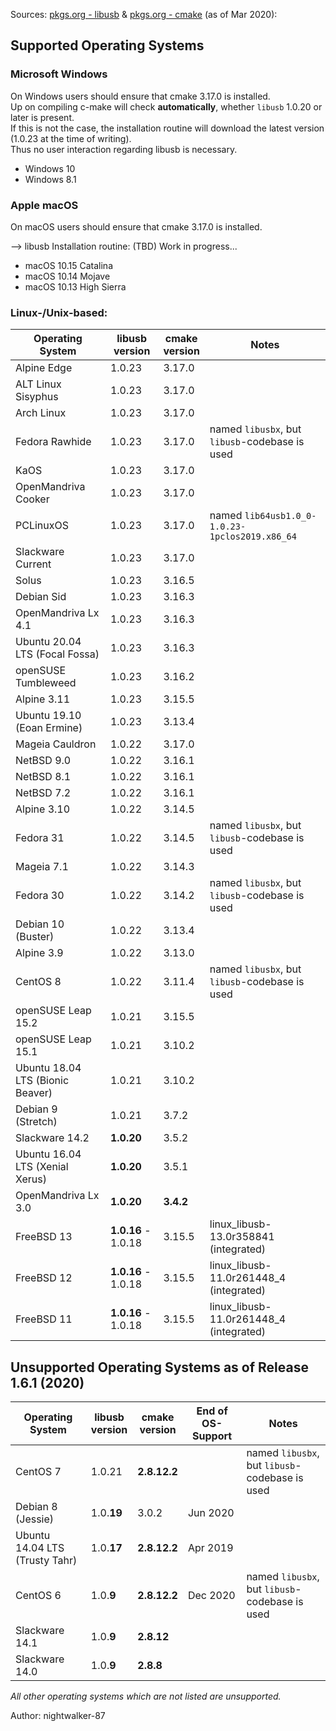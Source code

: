 
Sources: [pkgs.org - libusb](https://pkgs.org/search/?q=libusb) & [pkgs.org - cmake](https://pkgs.org/search/?q=cmake) (as of Mar 2020):


## Supported Operating Systems
### Microsoft Windows

On Windows users should ensure that cmake 3.17.0 is installed.<br />
Up on compiling c-make will check **automatically**, whether `libusb` 1.0.20 or later is present.<br />
If this is not the case, the installation routine will download the latest version (1.0.23 at the time of writing).<br />
Thus no user interaction regarding libusb is necessary.

* Windows 10
* Windows 8.1


### Apple macOS

On macOS users should ensure that cmake 3.17.0 is installed.

--> libusb Installation routine: (TBD) Work in progress...

* macOS 10.15 Catalina
* macOS 10.14 Mojave
* macOS 10.13 High Sierra


### Linux-/Unix-based:

| Operating System | libusb<br />version | cmake<br />version | Notes |
| --- | --- | --- | --- |
| Alpine Edge | 1.0.23 | 3.17.0 | |
| ALT Linux Sisyphus | 1.0.23 | 3.17.0 | |
| Arch Linux | 1.0.23 | 3.17.0 | |
| Fedora Rawhide | 1.0.23 | 3.17.0 | named `libusbx`, but `libusb`-codebase is used |
| KaOS | 1.0.23 | 3.17.0 | |
| OpenMandriva Cooker | 1.0.23 | 3.17.0 | |
| PCLinuxOS | 1.0.23 | 3.17.0 | named `lib64usb1.0_0-1.0.23-1pclos2019.x86_64` |
| Slackware Current | 1.0.23 | 3.17.0 | |
| Solus | 1.0.23 | 3.16.5 | |
| Debian Sid | 1.0.23 | 3.16.3 | |
| OpenMandriva Lx 4.1 | 1.0.23 | 3.16.3 | |
| Ubuntu 20.04 LTS (Focal Fossa) | 1.0.23 | 3.16.3 | |
| openSUSE Tumbleweed | 1.0.23 | 3.16.2 | |
| Alpine 3.11 | 1.0.23 | 3.15.5 | |
| Ubuntu 19.10 (Eoan Ermine) | 1.0.23 | 3.13.4 | |
| Mageia Cauldron | 1.0.22 | 3.17.0 | |
| NetBSD 9.0 | 1.0.22 | 3.16.1 | |
| NetBSD 8.1 | 1.0.22 | 3.16.1 | |
| NetBSD 7.2 | 1.0.22 | 3.16.1 | |
| Alpine 3.10 | 1.0.22 | 3.14.5 | |
| Fedora 31 | 1.0.22 | 3.14.5 | named `libusbx`, but `libusb`-codebase is used |
| Mageia 7.1 | 1.0.22 | 3.14.3 | |
| Fedora 30 | 1.0.22 | 3.14.2 | named `libusbx`, but `libusb`-codebase is used |
| Debian 10 (Buster) | 1.0.22 | 3.13.4 | |
| Alpine 3.9 | 1.0.22 | 3.13.0 | |
| CentOS 8 | 1.0.22 | 3.11.4 | named `libusbx`, but `libusb`-codebase is used |
| openSUSE Leap 15.2 | 1.0.21 | 3.15.5 | |
| openSUSE Leap 15.1 | 1.0.21 | 3.10.2 | |
| Ubuntu 18.04 LTS (Bionic Beaver) | 1.0.21 | 3.10.2 | |
| Debian 9 (Stretch) | 1.0.21 | 3.7.2 | |
| Slackware 14.2 | **1.0.20** | 3.5.2 | |
| Ubuntu 16.04 LTS (Xenial Xerus) | **1.0.20** | 3.5.1 | |
| OpenMandriva Lx 3.0 | **1.0.20** | **3.4.2** | |
| FreeBSD 13 | **1.0.16** - 1.0.18 | 3.15.5 | linux_libusb-13.0r358841 (integrated) |
| FreeBSD 12 | **1.0.16** - 1.0.18 | 3.15.5 | linux_libusb-11.0r261448_4 (integrated) |
| FreeBSD 11 | **1.0.16** - 1.0.18 | 3.15.5 | linux_libusb-11.0r261448_4 (integrated) |


## Unsupported Operating Systems as of Release 1.6.1 (2020)

| Operating System | libusb<br />version | cmake<br />version | End of OS-Support | Notes |
| --- | --- | --- | --- | --- |
| CentOS 7 | 1.0.21 | **2.8.12.2** | | named `libusbx`, but `libusb`-codebase is used |
| Debian 8 (Jessie) | 1.0.**19** | 3.0.2 | Jun 2020 |
| Ubuntu 14.04 LTS (Trusty Tahr) | 1.0.**17** | **2.8.12.2** | Apr 2019 |
| CentOS 6 | 1.0.**9** | **2.8.12.2** | Dec 2020 | named `libusbx`, but `libusb`-codebase is used |
| Slackware 14.1 | 1.0.**9** | **2.8.12** | |
| Slackware 14.0 | 1.0.**9** | **2.8.8** | |

_All other operating systems which are not listed are unsupported._

Author: nightwalker-87
